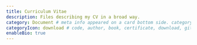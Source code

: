 ```yaml
---
title: Curriculum Vitae
description: Files describing my CV in a broad way.
category: Document # meta info appeared on a card bottom side. category in category
categoryIcon: download # code, author, book, certificate, download, github, reviewer - default value is code
enableBio: true
---
```

